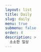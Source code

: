 ```yaml
---
layout: list
title: Daily
slug: daily
menu: true
submenu: false
order: 4
description: >
  소소한 일상
---
```

